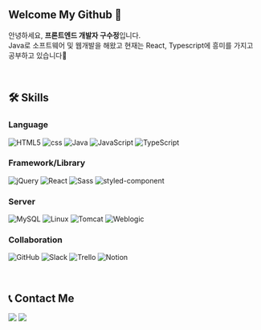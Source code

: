 ## Welcome My Github 🙌

안녕하세요, **프론트엔드 개발자 구수정**입니다. <br />
Java로 소프트웨어 및 웹개발을 해왔고 현재는 React, Typescript에 흥미를 가지고 공부하고 있습니다🚀


<br />

## 🛠 Skills
### Language
![HTML5][HTML5] ![css][css] ![Java][Java] ![JavaScript][JavaScript] ![TypeScript][TypeScript]  

### Framework/Library
![jQuery][jQuery] ![React][React] ![Sass][Sass] ![styled-component][styled-component]

### Server
![MySQL][MySQL] ![Linux][Linux] ![Tomcat][Tomcat] ![Weblogic][Weblogic]

### Collaboration
![GitHub][GitHub]  ![Slack][Slack] ![Trello][Trello] ![Notion][Notion]

<br />

## 📞 Contact Me
<a href="https://velog.io/@sujeong_dev" target="_blank"><img src="https://img.shields.io/badge/Velog-20C997?style=for-the-badge&logo=Velog&logoColor=white"/></a> <a href="mailto:9sujeong.dev@gmail.com"><img src="https://img.shields.io/badge/9sujeong.dev@gmail.com-EA4335?style=for-the-badge&logo=Gmail&logoColor=white"/></a>


[HTML5]: https://img.shields.io/badge/HTML5-e34f26?style=for-the-badge&logo=html5&logoColor=white
[css]: https://img.shields.io/badge/css-686de0?style=for-the-badge&logo=css3&logoColor=white
[JavaScript]: https://img.shields.io/badge/JavaScript-f9ca24?style=for-the-badge&logo=javascript&logoColor=black
[TypeScript]: https://img.shields.io/badge/TypeScript-3178C6?style=for-the-badge&logo=typescript&logoColor=white
[jQuery]: https://img.shields.io/badge/jQuery-0769AD?style=for-the-badge&logo=jQuery&logoColor=white
[React]: https://img.shields.io/badge/React-61dafb?style=for-the-badge&logo=react&logoColor=black
[Sass]: https://img.shields.io/badge/Sass-CC6699?style=for-the-badge&logo=sass&logoColor=white
[styled-component]: https://img.shields.io/badge/styledComponents-DB7093?style=for-the-badge&logo=styledComponents&logoColor=white

[Node.js]: https://img.shields.io/badge/Node.js-009432?style=for-the-badge&logo=Node.js&logoColor=white
[MySQL]: https://img.shields.io/badge/MySQL-4479A1?style=for-the-badge&logo=MySQL&logoColor=white
[Java]: https://img.shields.io/badge/Java-007396?style=for-the-badge&logo=Java&logoColor=white
[Linux]: https://img.shields.io/badge/Linux-FCC624?style=for-the-badge&logo=Linux&logoColor=black

[Tomcat]: https://img.shields.io/badge/ApacheTomcat-F8DC75?style=for-the-badge&logo=ApacheTomcat&logoColor=black
[Weblogic]: https://img.shields.io/badge/OracleWeblogic-F80000?style=for-the-badge&logo=Oracle&logoColor=white
[Git]: https://img.shields.io/badge/Git-F05032?style=for-the-badge&logo=Git&logoColor=white
[GitHub]: https://img.shields.io/badge/GitHub-181717?style=for-the-badge&logo=GitHub&logoColor=white
[Visual Studio Code]: https://img.shields.io/badge/VSCode-007ACC?style=for-the-badge&logo=Visual-Studio-Code&logoColor=white
[Figma]: https://img.shields.io/badge/Figma-F24E1E?style=for-the-badge&logo=Figma&logoColor=white
[Notion]: https://img.shields.io/badge/Notion-000000?style=for-the-badge&logo=Notion&logoColor=white
[Slack]: https://img.shields.io/badge/Slack-4A154B?style=for-the-badge&logo=Slack&logoColor=white
[Trello]: https://img.shields.io/badge/Trello-0052CC?style=for-the-badge&logo=Trello&logoColor=white
